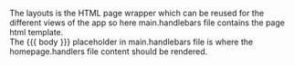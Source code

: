 The layouts is the HTML page wrapper which can be reused for the different views of the app so here main.handlebars file contains the page html template.<br />
The {{{ body }}} placeholder in main.handlebars file is where the homepage.handlers file content should be rendered.